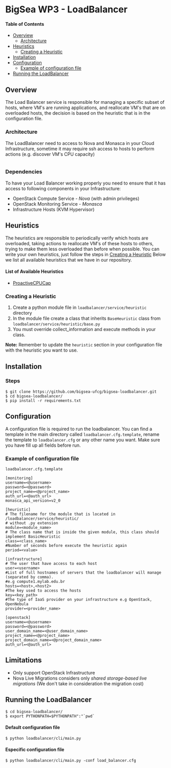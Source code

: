 BigSea WP3 - LoadBalancer
=========================

#### Table of Contents

- [Overview](#overview)
    - [Architecture](#architecture)
- [Heuristics](#heuristics)
    - [Creating a Heuristic](#creating-a-heuristic)
- [Installation](#installation)
- [Configuration](#configuration)
    - [Example of configuration file](#example-of-configuration-file)
- [Running the LoadBalancer](#running-the-loadbalancer)



Overview
--------

The Load Balancer service is responsible for managing a specific subset of hosts, where VM's are running applications,
and reallocate VM's that are on overloaded hosts, the decision is based on the heuristic that is in the configuration file.


### Architecture

The LoadBalancer need to access to Nova and Monasca in your Cloud Infrastructure, sometime it may require ssh access to hosts to perform actions
(e.g. discover VM's CPU capacity)

<Image>


### Dependencies

To have your Load Balancer working properly you need to ensure that it has access to following components in your Infrastructure:

* OpenStack Compute Service - *Nova* (with admin privileges)
* OpenStack Monitoring Service - *Monasca*
* Infrastructure Hosts (KVM Hypervisor)


Heuristics
----------

The heuristics are responsible to periodically verify which hosts are overloaded, taking actions to reallocate VM's of these hosts
to others, trying to make them less overloaded than before when possible.
You can write your own heuristics, just follow the steps in [Creating a Heuristic](#creating-a-heuristic)
Below we list all available heuristics that we have in our repository.



#### List of Available Heuristics

- [ProactiveCPUCap](loadbalancer/service/heuristic/doc/cpu_capacity.md)


### Creating a Heuristic

1. Create a python module file in `loadbalancer/service/heuristic` directory
2. In the module file create a class that inherits `BaseHeuristic` class from `loadbalancer/service/heuristic/base.py`
3. You must override collect_information and execute methods in your class.

**Note:** Remember to update the `heuristic` section in your configuration file with the heuristic you want to use.


Installation
------------

### Steps

    $ git clone https://github.com/bigsea-ufcg/bigsea-loadbalancer.git
    $ cd bigsea-loadbalancer/
    $ pip install -r requirements.txt


Configuration
-------------

A configuration file is required to run the loadbalancer. You can find a template in the main directory called
`loadbalancer.cfg.template`, rename the template to `loadbalancer.cfg` or any other name you want.
Make sure you have fill up all fields before run.


### Example of configuration file

`loadbalancer.cfg.template`


```
[monitoring]
username=<@username>
password=<@password>
project_name=<@project_name>
auth_url=<@auth_url>
monasca_api_version=v2_0

[heuristic]
# The filename for the module that is located in /loadbalancer/service/heuristic/
# without .py extension
module=<module_name>
# The class name that is inside the given module, this class should implement BasicHeuristic
class=<class_name>
#Number of seconds before execute the heuristic again
period=<value>

[infrastructure]
# The user that have access to each host
user=<username>
#List of full hostnames of servers that the loadbalancer will manage (separated by comma).
#e.g compute1.mylab.edu.br
hosts=<host>,<host2>
#The key used to access the hosts
key=<key_path>
#The type of IaaS provider on your infrastructure e.g OpenStack, OpenNebula
provider=<provider_name>

[openstack]
username=<@username>
password=<@password>
user_domain_name=<@user_domain_name>
project_name=<@project_name>
project_domain_name=<@project_domain_name>
auth_url=<@auth_url>
```

Limitations
-----------

* Only support OpenStack Infrastructure
* Nova Live Migrations considers only *shared storage-based live migrations* (We don't take in consideration the migration cost)


Running the LoadBalancer
------------------------

    $ cd bigsea-loadbalancer/
    $ export PYTHONPATH=$PYTHONPATH":"`pwd`

#### Default configuration file

    $ python loadbalancer/cli/main.py

#### Especific configuration file

    $ python loadbalancer/cli/main.py -conf load_balancer.cfg
